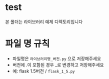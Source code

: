 # test
본 폴더는 라이브러리 예제 디렉토리입니다

# 파일 명 규칙
- 파일명은 `라이브러리명_버전.py` 으로 저장해주세요
- 버전에 .이 포함된 경우 _로 변경하고 저장해주세요
- 예: flask 1.5버전 / `flask_1_5.py`